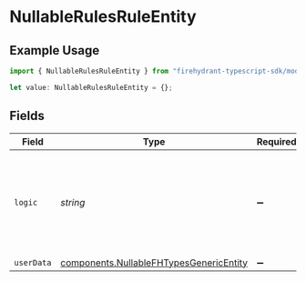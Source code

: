 # NullableRulesRuleEntity

## Example Usage

```typescript
import { NullableRulesRuleEntity } from "firehydrant-typescript-sdk/models/components";

let value: NullableRulesRuleEntity = {};
```

## Fields

| Field                                                                                              | Type                                                                                               | Required                                                                                           | Description                                                                                        |
| -------------------------------------------------------------------------------------------------- | -------------------------------------------------------------------------------------------------- | -------------------------------------------------------------------------------------------------- | -------------------------------------------------------------------------------------------------- |
| `logic`                                                                                            | *string*                                                                                           | :heavy_minus_sign:                                                                                 | JSON stringified object of key/value pairs describing the logic for applying the rule.             |
| `userData`                                                                                         | [components.NullableFHTypesGenericEntity](../../models/components/nullablefhtypesgenericentity.md) | :heavy_minus_sign:                                                                                 | N/A                                                                                                |